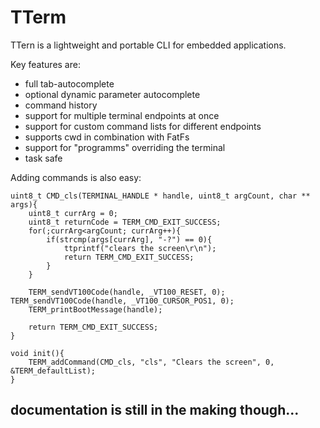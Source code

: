 # TTerm
TTern is a lightweight and portable CLI for embedded applications. 

Key features are:
- full tab-autocomplete
- optional dynamic parameter autocomplete
- command history
- support for multiple terminal endpoints at once
- support for custom command lists for different endpoints
- supports cwd in combination with FatFs
- support for "programms" overriding the terminal
- task safe

Adding commands is also easy:

```
uint8_t CMD_cls(TERMINAL_HANDLE * handle, uint8_t argCount, char ** args){
    uint8_t currArg = 0;
    uint8_t returnCode = TERM_CMD_EXIT_SUCCESS;
    for(;currArg<argCount; currArg++){
        if(strcmp(args[currArg], "-?") == 0){
            ttprintf("clears the screen\r\n");
            return TERM_CMD_EXIT_SUCCESS;
        }
    }
    
    TERM_sendVT100Code(handle, _VT100_RESET, 0); TERM_sendVT100Code(handle, _VT100_CURSOR_POS1, 0);
    TERM_printBootMessage(handle);
    
    return TERM_CMD_EXIT_SUCCESS;
}

void init(){
    TERM_addCommand(CMD_cls, "cls", "Clears the screen", 0, &TERM_defaultList);
}
```

## documentation is still in the making though...
